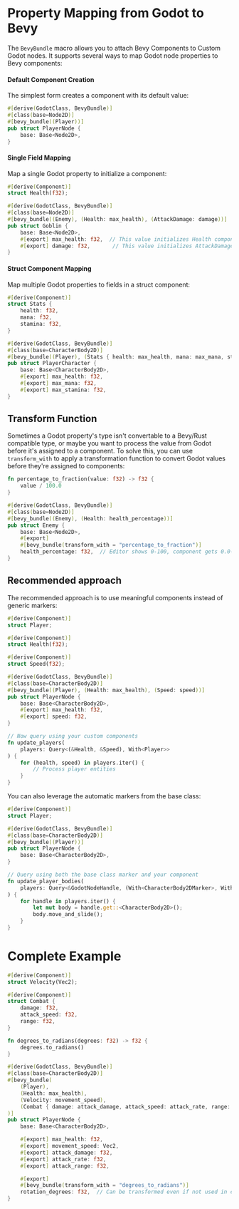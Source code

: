 # Property Mapping from Godot to Bevy

The `BevyBundle` macro allows you to attach Bevy Components to Custom Godot nodes.
It supports several ways to map Godot node properties to Bevy components:

#### Default Component Creation

The simplest form creates a component with its default value:

```rust
#[derive(GodotClass, BevyBundle)]
#[class(base=Node2D)]
#[bevy_bundle((Player))]
pub struct PlayerNode {
    base: Base<Node2D>,
}
```

#### Single Field Mapping

Map a single Godot property to initialize a component:

```rust
#[derive(Component)]
struct Health(f32);

#[derive(GodotClass, BevyBundle)]
#[class(base=Node2D)]
#[bevy_bundle((Enemy), (Health: max_health), (AttackDamage: damage))]
pub struct Goblin {
    base: Base<Node2D>,
    #[export] max_health: f32,  // This value initializes Health component
    #[export] damage: f32,       // This value initializes AttackDamage component
}
```

#### Struct Component Mapping

Map multiple Godot properties to fields in a struct component:

```rust
#[derive(Component)]
struct Stats {
    health: f32,
    mana: f32,
    stamina: f32,
}

#[derive(GodotClass, BevyBundle)]
#[class(base=CharacterBody2D)]
#[bevy_bundle((Player), (Stats { health: max_health, mana: max_mana, stamina: max_stamina }))]
pub struct PlayerCharacter {
    base: Base<CharacterBody2D>,
    #[export] max_health: f32,
    #[export] max_mana: f32,
    #[export] max_stamina: f32,
}
```



## Transform Function

Sometimes a Godot property's type isn't convertable to a Bevy/Rust compatible type,
or maybe you want to process the value from Godot before it's assigned to a component.
To solve this, you can use `transform_with` to apply a transformation function to
convert Godot values before they're assigned to components:

```rust
fn percentage_to_fraction(value: f32) -> f32 {
    value / 100.0
}

#[derive(GodotClass, BevyBundle)]
#[class(base=Node2D)]
#[bevy_bundle((Enemy), (Health: health_percentage))]
pub struct Enemy {
    base: Base<Node2D>,
    #[export]
    #[bevy_bundle(transform_with = "percentage_to_fraction")]
    health_percentage: f32,  // Editor shows 0-100, component gets 0.0-1.0
}
```



## Recommended approach

The recommended approach is to use meaningful components instead of generic markers:

```rust
#[derive(Component)]
struct Player;

#[derive(Component)]
struct Health(f32);

#[derive(Component)]
struct Speed(f32);

#[derive(GodotClass, BevyBundle)]
#[class(base=CharacterBody2D)]
#[bevy_bundle((Player), (Health: max_health), (Speed: speed))]
pub struct PlayerNode {
    base: Base<CharacterBody2D>,
    #[export] max_health: f32,
    #[export] speed: f32,
}

// Now query using your custom components
fn update_players(
    players: Query<(&Health, &Speed), With<Player>>
) {
    for (health, speed) in players.iter() {
        // Process player entities
    }
}
```

You can also leverage the automatic markers from the base class:

```rust
#[derive(Component)]
struct Player;

#[derive(GodotClass, BevyBundle)]
#[class(base=CharacterBody2D)]
#[bevy_bundle((Player))]
pub struct PlayerNode {
    base: Base<CharacterBody2D>,
}

// Query using both the base class marker and your component
fn update_player_bodies(
    players: Query<&GodotNodeHandle, (With<CharacterBody2DMarker>, With<Player>)>
) {
    for handle in players.iter() {
        let mut body = handle.get::<CharacterBody2D>();
        body.move_and_slide();
    }
}
```



# Complete Example

```rust
#[derive(Component)]
struct Velocity(Vec2);

#[derive(Component)]
struct Combat {
    damage: f32,
    attack_speed: f32,
    range: f32,
}

fn degrees_to_radians(degrees: f32) -> f32 {
    degrees.to_radians()
}

#[derive(GodotClass, BevyBundle)]
#[class(base=CharacterBody2D)]
#[bevy_bundle(
    (Player),
    (Health: max_health),
    (Velocity: movement_speed),
    (Combat { damage: attack_damage, attack_speed: attack_rate, range: attack_range })
)]
pub struct PlayerNode {
    base: Base<CharacterBody2D>,

    #[export] max_health: f32,
    #[export] movement_speed: Vec2,
    #[export] attack_damage: f32,
    #[export] attack_rate: f32,
    #[export] attack_range: f32,

    #[export]
    #[bevy_bundle(transform_with = "degrees_to_radians")]
    rotation_degrees: f32,  // Can be transformed even if not used in components
}
```
